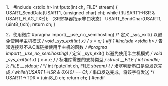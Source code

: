 1、
#include <stdio.h>
int fputc(int ch, FILE* stream)
{
	USART_SendData(USART1, (unsigned char) ch);
	while (!(USART1->ISR & USART_FLAG_TXE));
	（SR寄存器指示串口状态）
	USART_SendChar(USART1, (uint8_t)ch);
	return ch;
}


2、使用微库
#pragma 
import(__use_no_semihosting) /* 定义 _sys_exit() 以避免使用半主机模式 */
void _sys_exit(int x)
{ x = x; }
			#if 1 #include <stdio.h> /* 告知连接器不从C库链接使用半主机的函数 */ 
#pragma import(__use_no_semihosting) /* 定义 _sys_exit() 以避免使用半主机模式 */ 
		void _sys_exit(int x) { x = x; } /* 标准库需要的支持类型 */
struct __FILE { int handle; }; FILE __stdout; /* */ 
		int fputc(int ch, FILE *stream) { /* 堵塞判断串口是否发送完成 */ 
	while((USART1->ISR & 0X40) == 0); /* 串口发送完成，将该字符发送 */ 
USART1->TDR = (uint8_t) ch; return ch; } #endif